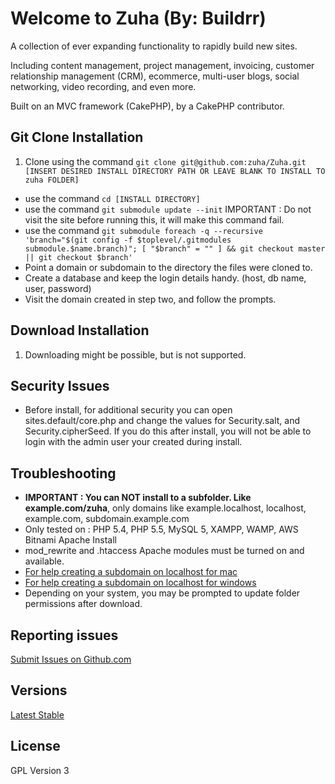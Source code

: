 # Welcome to Zuha (By: Buildrr)

A collection of ever expanding functionality to rapidly build new sites.

Including content management, project management, invoicing, customer relationship management (CRM), ecommerce, multi-user blogs, social networking, video recording, and even more.

Built on an MVC framework (CakePHP), by a CakePHP contributor.


## Git Clone Installation
1. Clone using the command `git clone git@github.com:zuha/Zuha.git [INSERT DESIRED INSTALL DIRECTORY PATH OR LEAVE BLANK TO INSTALL TO zuha FOLDER]`
+ use the command `cd [INSTALL DIRECTORY]`
+ use the command `git submodule update --init` IMPORTANT : Do not visit the site before running this, it will make this command fail.
+ use the command `git submodule foreach -q --recursive 'branch="$(git config -f $toplevel/.gitmodules submodule.$name.branch)"; [ "$branch" = "" ] && git checkout master || git checkout $branch'`
+ Point a domain or subdomain to the directory the files were cloned to. 
+ Create a database and keep the login details handy. (host, db name, user, password)
+ Visit the domain created in step two, and follow the prompts.

## Download Installation
1. Downloading might be possible, but is not supported. 

## Security Issues
* Before install, for additional security you can open sites.default/core.php and change the values for Security.salt, and Security.cipherSeed.  If you do this after install, you will not be able to login with the admin user your created during install.

## Troubleshooting
* **IMPORTANT : You can NOT install to a subfolder.  Like example.com/zuha**, only domains like example.localhost, localhost, example.com, subdomain.example.com
* Only tested on : PHP 5.4, PHP 5.5, MySQL 5, XAMPP, WAMP, AWS Bitnami Apache Install
* mod_rewrite and .htaccess Apache modules must be turned on and available.
* [For help creating a subdomain on localhost for mac](http://decoding.wordpress.com/2009/04/06/how-to-edit-the-hosts-file-in-mac-os-x-leopard/)
* [For help creating a subdomain on localhost for windows](http://digitalpbk.blogspot.com/2007/01/making-subdomains-on-localhost.html)
* Depending on your system, you may be prompted to update folder permissions after download.

## Reporting issues

[Submit Issues on Github.com](https://github.com/zuha/zuha/issues) 

## Versions

[Latest Stable](https://github.com/zuha/Zuha/archive/master.zip)

## License

GPL Version 3

